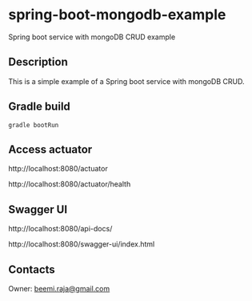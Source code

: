 # spring-boot-mongodb-example
Spring boot service with mongoDB CRUD example


## Description
This is a simple example of a Spring boot service with mongoDB CRUD.

## Gradle build

```shell
gradle bootRun
```

## Access actuator

http://localhost:8080/actuator

http://localhost:8080/actuator/health

## Swagger UI

http://localhost:8080/api-docs/

http://localhost:8080/swagger-ui/index.html

## Contacts
Owner: [beemi.raja@gmail.com](beemi.raja@gmail.com)